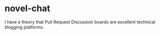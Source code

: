 # novel-chat

I have a theory that Pull Request Discussion boards are excellent technical blogging platforms. 
